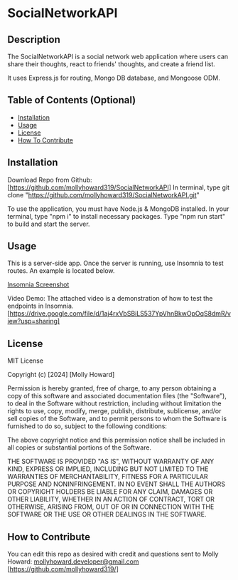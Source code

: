 # SocialNetworkAPI

## Description

The SocialNetworkAPI is a social network web application where users can share their thoughts, react to friends' thoughts, and create a friend list. 

It uses Express.js for routing, Mongo DB database, and Mongoose ODM. 

## Table of Contents (Optional)

- [Installation](#installation)
- [Usage](#usage)
- [License](#license)
- [How To Contribute](#howtocontribute)

## Installation
Download Repo from Github: [https://github.com/mollyhoward319/SocialNetworkAPI] 
In terminal, type git clone "https://github.com/mollyhoward319/SocialNetworkAPI.git"

To use the application, you must have Node.js & MongoDB installed. 
In your terminal, type "npm i" to install necessary packages.
Type "npm run start" to build and start the server.

## Usage

This is a server-side app. Once the server is running, use Insomnia to test routes. An example is located below. 


[Insomnia Screenshot](assets/images/screenshot.png)


Video Demo: 
The attached video is a demonstration of how to test the endpoints in Insomnia. 
[https://drive.google.com/file/d/1aj4rxVbSBiLS537YpVhnBkwOpOqS8dmR/view?usp=sharing]



## License

MIT License

Copyright (c) [2024] [Molly Howard]

Permission is hereby granted, free of charge, to any person obtaining a copy of this software and associated documentation files (the "Software"), to deal in the Software without restriction, including without limitation the rights to use, copy, modify, merge, publish, distribute, sublicense, and/or sell copies of the Software, and to permit persons to whom the Software is furnished to do so, subject to the following conditions:

The above copyright notice and this permission notice shall be included in all copies or substantial portions of the Software.

THE SOFTWARE IS PROVIDED "AS IS", WITHOUT WARRANTY OF ANY KIND, EXPRESS OR IMPLIED, INCLUDING BUT NOT LIMITED TO THE WARRANTIES OF MERCHANTABILITY, FITNESS FOR A PARTICULAR PURPOSE AND NONINFRINGEMENT. IN NO EVENT SHALL THE AUTHORS OR COPYRIGHT HOLDERS BE LIABLE FOR ANY CLAIM, DAMAGES OR OTHER LIABILITY, WHETHER IN AN ACTION OF CONTRACT, TORT OR OTHERWISE, ARISING FROM, OUT OF OR IN CONNECTION WITH THE SOFTWARE OR THE USE OR OTHER DEALINGS IN THE SOFTWARE.


## How to Contribute

You can edit this repo as desired with credit and questions sent to Molly Howard: mollyhoward.developer@gmail.com [https://github.com/mollyhoward319/]
